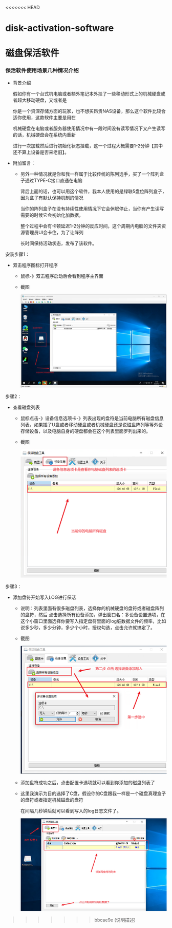 <<<<<<< HEAD
# disk-activation-software
磁盘保活软件
=======

### 保活软件使用场景几种情况介绍

-   背景介绍

    假如你有一个台式机电脑或者额外笔记本外挂了一些移动形式上的机械硬盘或者超大移动硬盘，又或者是

    你是一个资深存储方面的玩家，也不想买昂贵NAS设备，那么这个软件比较合适你使用，这款软件主要是用在

    机械硬盘在电脑或者服务器使用情况中有一段时间没有读写情况下又产生读写的话，机械硬盘会在系统内重新

    进行一次加载然后进行初始化状态挂载，这一个过程大概需要1-2分钟【其中还不算上设备是否来老旧】。

-   附加留言：

    -   另外一种情况就是你和我一样属于比较传统的陈列选手，买了一个阵列盒子通过TYPE-C接口直通在电脑

        背后上面的话，也可以用这个软件，我本人使用的是绿联5盘位阵列盒子，因为盒子有默认保持机制的情况

        当你的阵列盒子在没有持续性使用情况下它会休眠停止，当你有产生读写需要的时候它会初始化加数据，

        整个过程中会有卡顿延迟1-2分钟的反应时间，这个周期内电脑的文件夹资源管理员UI会卡住，为了让阵列

        长时间保持活动状态，发布了该软件。

安装步骤1：

-   双击程序图标打开程序

    -   鼠标-》双击程序启动后会看到程序主界面

    -   截图

        ![image-20240907054418015](./assets/image-20240907054418015.png)

步骤2：

-   查看磁盘列表

    -   鼠标点击-》设备信息选项卡-》列表出现的盘符是当前电脑所有磁盘信息列表，如果插了U盘或者移动硬盘或者机械硬盘还是说磁盘阵列等等外设存储设备，以及电脑自身的硬盘都会在这个列表里面罗列出来的。

    -   截图

        ![image-20240907054850947](./assets/image-20240907054850947.png)

        

        

步骤3：

-   添加盘符开始写入LOG进行保活

    -   说明：列表里面有很多磁盘列表，选择你的机械硬盘的盘符或者磁盘阵列的盘符，然后 点击选择所有设备添加，弹出窗口名：多设备设置选项，在这个小窗口里面选择你要写入指定盘符里面的log脏数据文件的频率，比如说多少秒，多少分钟，多少个小时，授权勾选，点击允许就搞定了。

    -   截图

        ![image-20240907055116428](./assets/image-20240907055116428.png)

        

    -   添加盘符成功之后，点击配置卡选项就可以看到你添加的磁盘列表了

    -   这里我演示为目的选择了C盘，假设你的C盘跟我一样是一个磁盘真理盒子的盘符或者指定机械磁盘的盘符

        在间隔几秒钟后就可以看到写入的log日志文件了。

        ![image-20240907055502456](./assets/image-20240907055502456.png)

        
>>>>>>> bbcae9e (说明描述)
